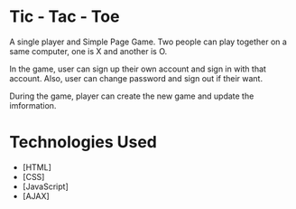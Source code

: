 # Tic - Tac - Toe

A single player and Simple Page Game.
Two people can play together on a same computer, one is X and another is O.

In the game, user can sign up their own account and sign in with that account.
Also, user can change password and sign out if their want.

During the game, player can create the new game and update the imformation.

# Technologies Used

- [HTML]
- [CSS]
- [JavaScript]
- [AJAX]
